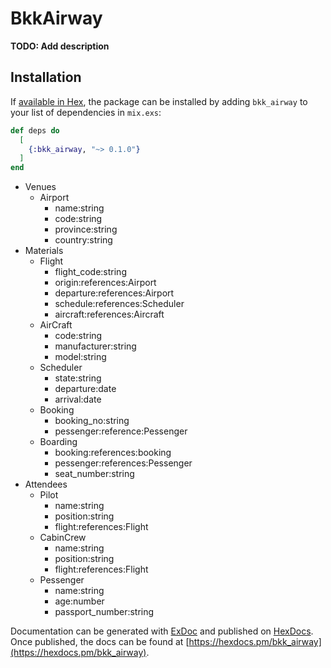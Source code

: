 # BkkAirway

**TODO: Add description**

## Installation

If [available in Hex](https://hex.pm/docs/publish), the package can be installed
by adding `bkk_airway` to your list of dependencies in `mix.exs`:

```elixir
def deps do
  [
    {:bkk_airway, "~> 0.1.0"}
  ]
end
```
+ Venues
  + Airport
    + name:string
    + code:string
    + province:string
    + country:string
+ Materials
  + Flight
    + flight_code:string
    + origin:references:Airport
    + departure:references:Airport
    + schedule:references:Scheduler
    + aircraft:references:Aircraft
  + AirCraft
    + code:string
    + manufacturer:string
    + model:string
  + Scheduler
    + state:string
    + departure:date
    + arrival:date
  + Booking
    + booking_no:string
    + pessenger:reference:Pessenger
  + Boarding
    + booking:references:booking
    + pessenger:references:Pessenger
    + seat_number:string
+ Attendees
  + Pilot
    + name:string
    + position:string
    + flight:references:Flight
  + CabinCrew
    + name:string
    + position:string
    + flight:references:Flight
  + Pessenger
    + name:string
    + age:number
    + passport_number:string

Documentation can be generated with [ExDoc](https://github.com/elixir-lang/ex_doc)
and published on [HexDocs](https://hexdocs.pm). Once published, the docs can
be found at [https://hexdocs.pm/bkk_airway](https://hexdocs.pm/bkk_airway).

